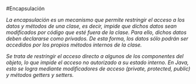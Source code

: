 #Encapsulación

*La encapsulación es un mecanismo que permite restringir el acceso a los datos y métodos de una clase, 
es decir, impide que dichos datos sean modificados por código que esté fuera de la clase. Para ello, 
dichos datos deben declararse como privados. De esta forma, los datos sólo podrán ser accedidos por los propios métodos internos de la clase.*

*Se trata de restringir el acceso directo a algunos de los componentes del objeto, 
lo que impide el acceso no autorizado a su estado interno. En Java, 
esto se logra mediante modificadores de acceso (private, protected, public) y métodos getters y setters.*